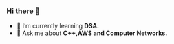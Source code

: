 ### Hi there 👋


- 🌱 I’m currently learning <b>DSA.</b>
- 💬 Ask me about <b>C++,AWS and Computer Networks.</b>
